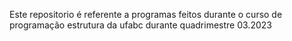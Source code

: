 Este repositorio é referente a programas feitos durante o curso de programação estrutura da ufabc durante quadrimestre 03.2023 